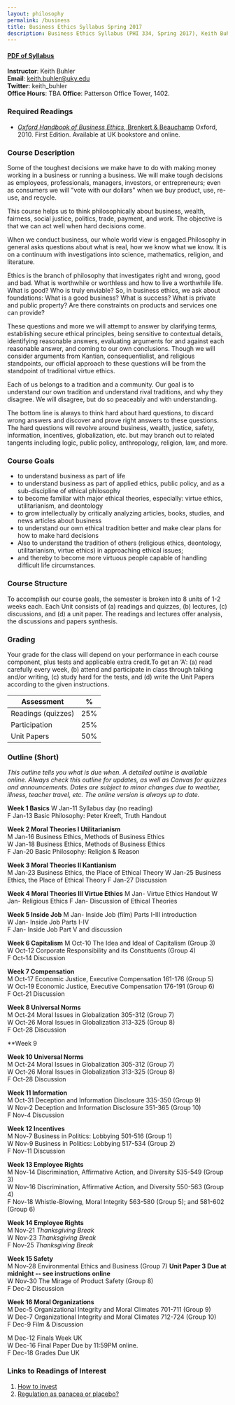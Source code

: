 ```yaml
---
layout: philosophy
permalink: /business
title: Business Ethics Syllabus Spring 2017
description: Business Ethics Syllabus (PHI 334, Spring 2017), Keith Buhler's philosophy class at the university of Kentucky.
---
```


#### [PDF of Syllabus](/syllabi/syllabus-business-2017.pdf)   

**Instructor**: Keith Buhler   
**Email**: [keith.buhler@uky.edu](emailto:keith.buhler@uky.edu)  
**Twitter**: keith_buhler  
**Office Hours**: TBA
**Office**: Patterson Office Tower, 1402.


### Required Readings 
- [*Oxford Handbook of Business Ethics*, Brenkert & Beauchamp](http://amzn.to/1ThV3ew) Oxford, 2010. First Edition. Available at UK bookstore and online.

### Course Description
Some of the toughest decisions we make have to do with making money working in a business or running a business. We will make tough decisions as employees, professionals, managers, investors, or entrepreneurs; even as consumers we will "vote with our dollars" when we buy product, use, re-use, and recycle. 

This course helps us to think philosophically about business, wealth, fairness, social justice, politics, trade, payment, and work. The objective is that we can act well when hard decisions come. 

When we conduct business, our whole world view is engaged.Philosophy in general asks questions about what is real, how we know what we know. It is on a continuum with investigations into science, mathematics, religion, and literature.  

Ethics is the branch of philosophy that investigates right and wrong, good and bad. What is worthwhile or worthless and how to live a worthwhile life. What is good? Who is truly enviable? So, in business ethics, we ask about foundations: What is a good business? What is success? What is private and public property? Are there constraints on products and services one can provide? 

These questions and more we will attempt to answer by clarifying terms, establishing secure ethical principles, being sensitive to contextual details, identifying reasonable answers, evaluating arguments for and against each reasonable answer, and coming to our own conclusions. Though we will consider arguments from Kantian, consequentialist, and religious standpoints, our official approach to these questions will be from the standpoint of traditional virtue ethics.

Each of us belongs to a tradition and a community. Our goal is to understand our own tradition and understand rival traditions, and why they disagree. We will disagree, but do so peaceably and with understanding. 

The bottom line is always to think hard about hard questions, to discard wrong answers and discover and prove right answers to these questions. The hard questions will revolve around business, wealth, justice, safety, information, incentives, globalization, etc. but may branch out to related tangents including logic, public policy, anthropology, religion, law, and more. 

### Course Goals 

* to understand business as part of life
* to understand business as part of applied ethics, public policy, and as a sub-discipline of ethical philosophy
* to become familiar with major ethical theories, especially: virtue ethics, utilitarianism, and deontology 
* to grow intellectually by critically analyzing articles, books, studies, and news articles about business
* to understand our own ethical tradition better and make clear plans for how to make hard decisions
* Also to understand the tradition of others (religious ethics, deontology, utilitarianism, virtue ethics) in approaching ethical issues;
* and thereby to become more virtuous people capable of handling difficult life circumstances.

### Course Structure

To accomplish our course goals, the semester is broken into 8 units of 1-2 weeks each. Each Unit consists of (a) readings and quizzes, (b) lectures, (c) discussions, and (d) a unit paper. The readings and lectures offer analysis, the discussions and papers synthesis. 

### Grading
Your grade for the class will depend on your performance in each course component, plus tests and applicable extra credit.To get an ‘A’: (a) read carefully every week, (b) attend and participate in class through talking and/or writing, (c) study hard for the tests, and (d) write the Unit Papers according to the given instructions.


|  Assessment            |  %       |
| -----------------------| ---------|
| Readings (quizzes)     |  25%     |  
| Participation          |  25%     |
| Unit Papers            |  50%     |



### Outline (Short)

*This outline tells you what is due when. A detailed outline is available online. Always check this outline for updates, as well as Canvas for quizzes and announcements. Dates are subject to minor changes due to weather, illness, teacher travel, etc. The online version is always up to date.*


**Week 1 Basics**
W       Jan-11  Syllabus day (no reading)  
F       Jan-13  Basic Philosophy: Peter Kreeft, Truth Handout

**Week 2 Moral Theories I Utilitarianism**  
M       Jan-16  Business Ethics, Methods of Business Ethics    
W       Jan-18  Business Ethics, Methods of Business Ethics      
F       Jan-20  Basic Philosophy: Religion & Reason  

**Week 3 Moral Theories II Kantianism**  
M       Jan-23   Business Ethics, the Place of Ethical Theory 
W       Jan-25   Business Ethics, the Place of Ethical Theory 
F       Jan-27   Discussion   

**Week 4 Moral Theories III Virtue Ethics**
M       Jan-  Virtue Ethics Handout
W       Jan-  Religious Ethics
F       Jan-  Discussion of Ethical Theories 

**Week 5 Inside Job**
M       Jan-  Inside Job (film) Parts I-III introduction  
W       Jan-  Inside Job Parts I-IV  
F       Jan-  Inside Job Part V and discussion   

**Week 6 Capitalism**
M       Oct-10  The Idea and Ideal of Capitalism  (Group 3)    
W       Oct-12  Corporate Responsibility and its Constituents (Group 4)    
F       Oct-14  Discussion   

**Week 7 Compensation**  
M       Oct-17  Economic Justice, Executive Compensation 161-176 (Group 5)   
W       Oct-19  Economic Justice, Executive Compensation 176-191 (Group 6)  
F       Oct-21  Discussion  


**Week 8 Universal Norms**  
M       Oct-24  Moral Issues in Globalization 305-312  (Group 7)  
W       Oct-26  Moral Issues in Globalization  313-325 (Group 8)  
F       Oct-28  Discussion  

**Week 9 

**Week 10 Universal Norms**  
M       Oct-24  Moral Issues in Globalization 305-312  (Group 7)  
W       Oct-26  Moral Issues in Globalization  313-325 (Group 8)  
F       Oct-28  Discussion  
 
**Week 11 Information**  
M       Oct-31  Deception and Information Disclosure 335-350  (Group 9)   
W       Nov-2   Deception and Information Disclosure 351-365  (Group 10)   
F       Nov-4   Discussion  

**Week 12 Incentives**  
M       Nov-7   Business in Politics: Lobbying 501-516  (Group 1)  
W       Nov-9   Business in Politics: Lobbying 517-534  (Group 2)  
F       Nov-11  Discussion  

**Week 13 Employee Rights**  
M       Nov-14  Discrimination, Affirmative Action, and Diversity 535-549  (Group 3)  
W       Nov-16  Discrimination, Affirmative Action, and Diversity 550-563  (Group 4)  
F       Nov-18  Whistle-Blowing, Moral Integrity 563-580  (Group 5); and 581-602  (Group 6)   

**Week 14 Employee Rights**  
M       Nov-21  *Thanksgiving Break*   
W       Nov-23  *Thanksgiving Break*   
F       Nov-25  *Thanksgiving Break*   

**Week 15 Safety**  
M       Nov-28  Environmental Ethics and Business  (Group 7)  **Unit Paper 3 Due at midnight -- see instructions online**  
W       Nov-30  The Mirage of Product Safety  (Group 8)  
F       Dec-2   Discussion

**Week 16 Moral Organizations**   
M       Dec-5   Organizational Integrity and Moral Climates 701-711 (Group 9)  
W       Dec-7   Organizational Integrity and Moral Climates 712-724 (Group 10)  
F       Dec-9   Film & Discussion

M       Dec-12  Finals Week UK   
W       Dec-16  Final Paper Due by 11:59PM online.    
F       Dec-18  Grades Due UK    






### Links to Readings of Interest

1. [How to invest](https://www.nerdwallet.com/blog/investing/how-to-invest-500-2/?utm_source=fb&utm_medium=cpc&utm_campaign=in_mktg_paid_062216_500_c&utm_content=1e&mktg_place=1&mktg_hline=1121&mktg_img=657&mktg_body=451&mktg_link=113)
2. [Regulation as panacea or placebo?](http://poseidon01.ssrn.com/delivery.php?ID=040088020003012068089068092004119023096031065012091090091113081031084097097080114000002033027047006112028085094112074090092001037094022080065064070095114098122030106025062083006086090073064120080086071104069088069007015099064111103018083075122087119022&EXT=pdf)


